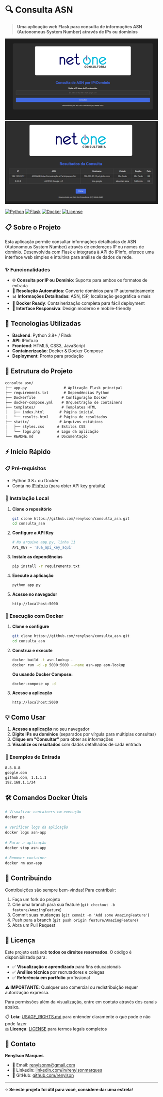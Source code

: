 # 🔍 Consulta ASN

> **Uma aplicação web Flask para consulta de informações ASN (Autonomous System Number) através de IPs ou domínios**

![Screenshot 1](./Screenshot_1.png)
![Screenshot 2](./Screenshot_2.png)

[![Python](https://img.shields.io/badge/Python-3.8+-blue.svg)](https://www.python.org/)
[![Flask](https://img.shields.io/badge/Flask-2.0+-green.svg)](https://flask.palletsprojects.com/)
[![Docker](https://img.shields.io/badge/Docker-Ready-blue.svg)](https://www.docker.com/)
[![License](https://img.shields.io/badge/License-All%20Rights%20Reserved-red.svg)](LICENSE)

## 📋 Sobre o Projeto

Esta aplicação permite consultar informações detalhadas de ASN (Autonomous System Number) através de endereços IP ou nomes de domínio. Desenvolvida com Flask e integrada à API do IPinfo, oferece uma interface web simples e intuitiva para análise de dados de rede.

### ✨ Funcionalidades

- 🌐 **Consulta por IP ou Domínio**: Suporte para ambos os formatos de entrada
- 🔄 **Resolução Automática**: Converte domínios para IP automaticamente
- 📊 **Informações Detalhadas**: ASN, ISP, localização geográfica e mais
- 🐳 **Docker Ready**: Containerização completa para fácil deployment
- 📱 **Interface Responsiva**: Design moderno e mobile-friendly

## 🚀 Tecnologias Utilizadas

- **Backend**: Python 3.8+ / Flask
- **API**: IPinfo.io
- **Frontend**: HTML5, CSS3, JavaScript
- **Containerização**: Docker & Docker Compose
- **Deployment**: Pronto para produção

## 📁 Estrutura do Projeto

```
consulta_asn/
├── app.py                 # Aplicação Flask principal
├── requirements.txt       # Dependências Python
├── Dockerfile            # Configuração Docker
├── docker-compose.yml    # Orquestração de containers
├── templates/            # Templates HTML
│   ├── index.html       # Página inicial
│   └── results.html     # Página de resultados
├── static/              # Arquivos estáticos
│   ├── styles.css      # Estilos CSS
│   └── logo.png        # Logo da aplicação
└── README.md           # Documentação

```

## ⚡ Início Rápido

### 📋 Pré-requisitos

- Python 3.8+ ou Docker
- Conta no [IPinfo.io](https://ipinfo.io/) (para obter API key gratuita)

### 🔧 Instalação Local

1. **Clone o repositório**
   ```bash
   git clone https://github.com/renylson/consulta_asn.git
   cd consulta_asn
   ```

2. **Configure a API Key**
   ```python
   # No arquivo app.py, linha 11
   API_KEY = 'sua_api_key_aqui'
   ```

3. **Instale as dependências**
   ```bash
   pip install -r requirements.txt
   ```

4. **Execute a aplicação**
   ```bash
   python app.py
   ```

5. **Acesse no navegador**
   ```
   http://localhost:5000
   ```

### 🐳 Execução com Docker

1. **Clone e configure**
   ```bash
   git clone https://github.com/renylson/consulta_asn.git
   cd consulta_asn
   ```

2. **Construa e execute**
   ```bash
   docker build -t asn-lookup .
   docker run -d -p 5000:5000 --name asn-app asn-lookup
   ```

   **Ou usando Docker Compose:**
   ```bash
   docker-compose up -d
   ```

3. **Acesse a aplicação**
   ```
   http://localhost:5000
   ```

## 💡 Como Usar

1. **Acesse a aplicação** no seu navegador
2. **Digite IPs ou domínios** (separados por vírgula para múltiplas consultas)
3. **Clique em "Consultar"** para obter as informações
4. **Visualize os resultados** com dados detalhados de cada entrada

### 📝 Exemplos de Entrada

```
8.8.8.8
google.com
github.com, 1.1.1.1
192.168.1.1/24
```

## 🛠️ Comandos Docker Úteis

```bash
# Visualizar containers em execução
docker ps

# Verificar logs da aplicação
docker logs asn-app

# Parar a aplicação
docker stop asn-app

# Remover container
docker rm asn-app
```

## 🤝 Contribuindo

Contribuições são sempre bem-vindas! Para contribuir:

1. Faça um fork do projeto
2. Crie uma branch para sua feature (`git checkout -b feature/AmazingFeature`)
3. Commit suas mudanças (`git commit -m 'Add some AmazingFeature'`)
4. Push para a branch (`git push origin feature/AmazingFeature`)
5. Abra um Pull Request

## 📝 Licença

Este projeto está sob **todos os direitos reservados**. O código é disponibilizado para:
- ✅ **Visualização e aprendizado** para fins educacionais
- ✅ **Análise técnica** por recrutadores e colegas
- ✅ **Referência em portfolio** profissional

**⚠️ IMPORTANTE**: Qualquer uso comercial ou redistribuição requer autorização expressa.

Para permissões além da visualização, entre em contato através dos canais abaixo.

📋 **Leia**: [USAGE_RIGHTS.md](USAGE_RIGHTS.md) para entender claramente o que pode e não pode fazer  
⚖️ **Licença**: [LICENSE](LICENSE) para termos legais completos

## 📧 Contato

**Renylson Marques**

- 📧 Email: [renylsonm@gmail.com](mailto:renylsonm@gmail.com)
- 💼 LinkedIn: [linkedin.com/in/renylsonmarques](https://linkedin.com/in/renylsonmarques)
- 🔗 GitHub: [github.com/renylson](https://github.com/renylson)

---

⭐ **Se este projeto foi útil para você, considere dar uma estrela!**
